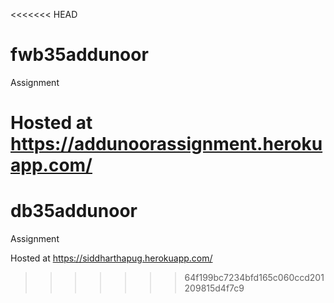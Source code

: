 <<<<<<< HEAD
# fwb35addunoor
Assignment

Hosted at https://addunoorassignment.herokuapp.com/ 
=======
# db35addunoor
Assignment 

Hosted at https://siddharthapug.herokuapp.com/
>>>>>>> 64f199bc7234bfd165c060ccd201209815d4f7c9
